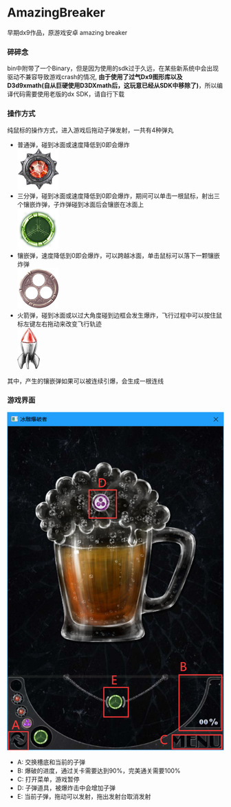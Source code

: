 # AmazingBreaker
早期dx9作品，原游戏安卓 amazing breaker

### 碎碎念

bin中附带了一个Binary，但是因为使用的sdk过于久远，在某些新系统中会出现驱动不兼容导致游戏crash的情况, **由于使用了过气Dx9图形库以及D3d9xmath(自从巨硬使用D3DXmath后，这玩意已经从SDK中移除了)**，所以编译代码需要使用老版的dx SDK，请自行下载

### 操作方式

纯鼠标的操作方式，进入游戏后拖动子弹发射，一共有4种弹丸
- 普通弹，碰到冰面或速度降低到0即会爆炸</br>
![普通弹](./bin/picture/bomb/CrystalBomb2.png)
- 三分弹，碰到冰面或速度降低到0即会爆炸，期间可以单击一根鼠标，射出三个镶嵌炸弹，子炸弹碰到冰面后会镶嵌在冰面上</br>
![三分弹](./bin/picture/bomb/triple_green.png)
- 镶嵌弹，速度降低到0即会爆炸，可以跨越冰面，单击鼠标可以落下一颗镶嵌炸弹</br>
![镶嵌弹](./bin/picture/bomb/Bombomet1.png)
- 火箭弹，碰到冰面或以过大角度碰到边框会发生爆炸，飞行过程中可以按住鼠标左键左右拖动来改变飞行轨迹</br>
![火箭弹](./bin/picture/bomb/rocket.png)

其中，产生的镶嵌弹如果可以被连续引爆，会生成一根连线</br>

### 游戏界面

![游戏界面](./GitImg/GameScene.png)
- A:  交换槽底和当前的子弹 
- B: 爆破的进度，通过关卡需要达到90%，完美通关需要100% 
- C: 打开菜单，游戏暂停
- D: 子弹道具，被爆炸击中会增加子弹
- E: 当前子弹，拖动可以发射，拖出发射台取消发射 
